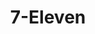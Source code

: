 ---
title: "7-Eleven"
url: /chesapeake/7-eleven-battlefield-boulevard-north-2/
shop: convenience
---